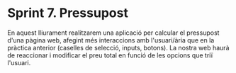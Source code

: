 # Sprint 7. Pressupost

En aquest lliurament realitzarem una aplicació per calcular el pressupost d'una pàgina web, afegint més interaccions amb l'usuari/ària que en la pràctica anterior (caselles de selecció, inputs, botons). La nostra web haurà de reaccionar i modificar el preu total en funció de les opcions que triï l'usuari.
